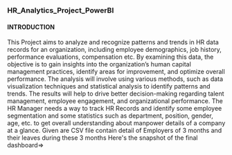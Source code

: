 ### HR_Analytics_Project_PowerBI
#### INTRODUCTION
This Project aims to analyze and recognize patterns and trends in HR data records for an organization, including employee demographics, job history, performance evaluations, compensation etc. By examining this data, the objective is to gain insights into the organization’s human capital management practices, identify areas for improvement, and optimize overall performance. The analysis will involve using various methods, such as data visualization techniques and statistical analysis to identify patterns and trends. The results will help to drive better decision-making regarding talent management, employee engagement, and organizational performance.
The HR Manager needs a way to track HR Records and identify some employee segmentation and some statistics such as department, position, gender, age, etc. to get overall understanding about manpower details of a company at a glance.
Given are CSV file contain detail of Employers of 3 months and their leaves during these 3 months
Here's the snapshot of the final dashboard=> 
